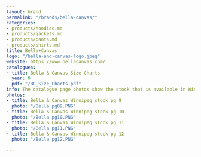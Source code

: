 ```yaml
---
layout: brand
permalink: "/brands/bella-canvas/"
categories:
- products/hoodies.md
- products/jackets.md
- products/pants.md
- products/shirts.md
title: Bella+Canvas
logo: "/bella-and-canvas-logo.jpeg"
website: https://www.bellacanvas.com/
catalogues:
- title: Bella & Canvas Size Charts
  year: 0
  pdf: "/BC_Size_Charts.pdf"
info: The catalogue page photos show the stock that is available in Winnipeg, MB
photos:
- title: Bella & Canvas Winnipeg stock pg 9
  photo: "/Bella pg09.PNG"
- title: Bella & Canvas Winnipeg stock pg 10
  photo: "/Bella pg10.PNG"
- title: Bella & Canvas Winnipeg stock pg 11
  photo: "/Bella pg11.PNG"
- title: Bella & Canvas Winnipeg stock pg 12
  photo: "/Bella pg12.PNG"

---
```

